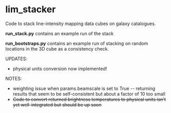 # lim_stacker

Code to stack line-intensity mapping data cubes on galaxy catalogues.

**run_stack.py** contains an example run of the stack

**run_bootstraps.py** contains an example run of stacking on random locations in the 3D cube as a consistency check.

UPDATES:
- physical units conversion now implemented!

NOTES:
- weighting issue when params.beamscale is set to True -- returning results that seem to be self-consistent but about a factor of 10 too small
- ~~Code to convert returned brightness temperatures to physical units isn't yet well-integrated but should be up soon~~
